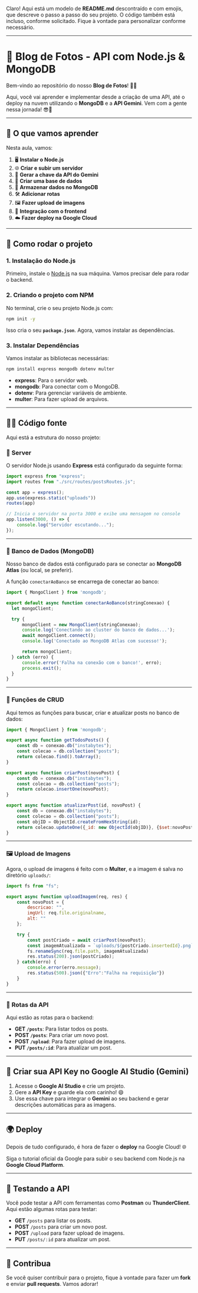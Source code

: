 Claro! Aqui está um modelo de **README.md** descontraído e com emojis, que descreve o passo a passo do seu projeto. O código também está incluso, conforme solicitado. Fique à vontade para personalizar conforme necessário.

---

# 📸 Blog de Fotos - API com Node.js & MongoDB

Bem-vindo ao repositório do nosso **Blog de Fotos**! 📸✨

Aqui, você vai aprender e implementar desde a criação de uma API, até o deploy na nuvem utilizando o **MongoDB** e a **API Gemini**. Vem com a gente nessa jornada! 😎🚀

---

## 🚀 O que vamos aprender

Nesta aula, vamos:

1. 🖥️ **Instalar o Node.js**
2. 🌐 **Criar e subir um servidor**
3. 🔑 **Gerar a chave da API do Gemini**
4. 📡 **Criar uma base de dados**
5. 💾 **Armazenar dados no MongoDB**
6. 🛠️ **Adicionar rotas**
7. 🖼️ **Fazer upload de imagens**
8. 🔄 **Integração com o frontend**
9. ☁️ **Fazer deploy na Google Cloud**

---

## 📝 Como rodar o projeto

### 1. Instalação do Node.js

Primeiro, instale o [Node.js](https://nodejs.org/) na sua máquina. Vamos precisar dele para rodar o backend.

### 2. Criando o projeto com NPM

No terminal, crie o seu projeto Node.js com:

```bash
npm init -y
```

Isso cria o seu **`package.json`**. Agora, vamos instalar as dependências.

### 3. Instalar Dependências

Vamos instalar as bibliotecas necessárias:

```bash
npm install express mongodb dotenv multer
```

- **express**: Para o servidor web.
- **mongodb**: Para conectar com o MongoDB.
- **dotenv**: Para gerenciar variáveis de ambiente.
- **multer**: Para fazer upload de arquivos.

---

## 🧑‍💻 Código fonte

Aqui está a estrutura do nosso projeto:

### 🚀 **Server**

O servidor Node.js usando **Express** está configurado da seguinte forma:

```javascript
import express from "express";
import routes from "./src/routes/postsRoutes.js";

const app = express();
app.use(express.static("uploads"))
routes(app)

// Inicia o servidor na porta 3000 e exibe uma mensagem no console
app.listen(3000, () => {
    console.log("Servidor escutando...");
});
```

---

### 💾 **Banco de Dados (MongoDB)**

Nosso banco de dados está configurado para se conectar ao **MongoDB Atlas** (ou local, se preferir).

A função `conectarAoBanco` se encarrega de conectar ao banco:

```javascript
import { MongoClient } from 'mongodb';

export default async function conectarAoBanco(stringConexao) {
  let mongoClient;

  try {
      mongoClient = new MongoClient(stringConexao);
      console.log('Conectando ao cluster do banco de dados...');
      await mongoClient.connect();
      console.log('Conectado ao MongoDB Atlas com sucesso!');

      return mongoClient;
  } catch (erro) {
      console.error('Falha na conexão com o banco!', erro);
      process.exit();
  }
}
```

---

### 📝 **Funções de CRUD**

Aqui temos as funções para buscar, criar e atualizar posts no banco de dados:

```javascript
import { MongoClient } from 'mongodb';

export async function getTodosPosts() {
    const db = conexao.db("instabytes");
    const colecao = db.collection("posts");
    return colecao.find().toArray();
}

export async function criarPost(novoPost) {
    const db = conexao.db("instabytes");
    const colecao = db.collection("posts");
    return colecao.insertOne(novoPost);
}

export async function atualizarPost(id, novoPost) {
    const db = conexao.db("instabytes");
    const colecao = db.collection("posts");
    const objID = ObjectId.createFromHexString(id);
    return colecao.updateOne({_id: new ObjectId(objID)}, {$set:novoPost});
}
```

---

### 🖼️ **Upload de Imagens**

Agora, o upload de imagens é feito com o **Multer**, e a imagem é salva no diretório `uploads/`:

```javascript
import fs from "fs";

export async function uploadImagem(req, res) {
    const novoPost = {
        descricao: "",
        imgUrl: req.file.originalname,
        alt: ""
    };

    try {
        const postCriado = await criarPost(novoPost);
        const imagemAtualizada = `uploads/${postCriado.insertedId}.png`
        fs.renameSync(req.file.path, imagemAtualizada)
        res.status(200).json(postCriado);  
    } catch(erro) {
        console.error(erro.message);
        res.status(500).json({"Erro":"Falha na requisição"})
    }
}
```

---

### 🔄 **Rotas da API**

Aqui estão as rotas para o backend:

- **GET `/posts`**: Para listar todos os posts.
- **POST `/posts`**: Para criar um novo post.
- **POST `/upload`**: Para fazer upload de imagens.
- **PUT `/posts/:id`**: Para atualizar um post.

---

## 🔑 Criar sua API Key no Google AI Studio (Gemini)

1. Acesse o **Google AI Studio** e crie um projeto.
2. Gere a **API Key** e guarde ela com carinho! 😄
3. Use essa chave para integrar o **Gemini** ao seu backend e gerar descrições automáticas para as imagens.

---

## 🌍 Deploy

Depois de tudo configurado, é hora de fazer o **deploy** na Google Cloud! 🌐

Siga o tutorial oficial da Google para subir o seu backend com Node.js na **Google Cloud Platform**.

---

## 🔧 Testando a API

Você pode testar a API com ferramentas como **Postman** ou **ThunderClient**. Aqui estão algumas rotas para testar:

- **GET** `/posts` para listar os posts.
- **POST** `/posts` para criar um novo post.
- **POST** `/upload` para fazer upload de imagens.
- **PUT** `/posts/:id` para atualizar um post.

---

## 👋 Contribua

Se você quiser contribuir para o projeto, fique à vontade para fazer um **fork** e enviar **pull requests**. Vamos adorar!
